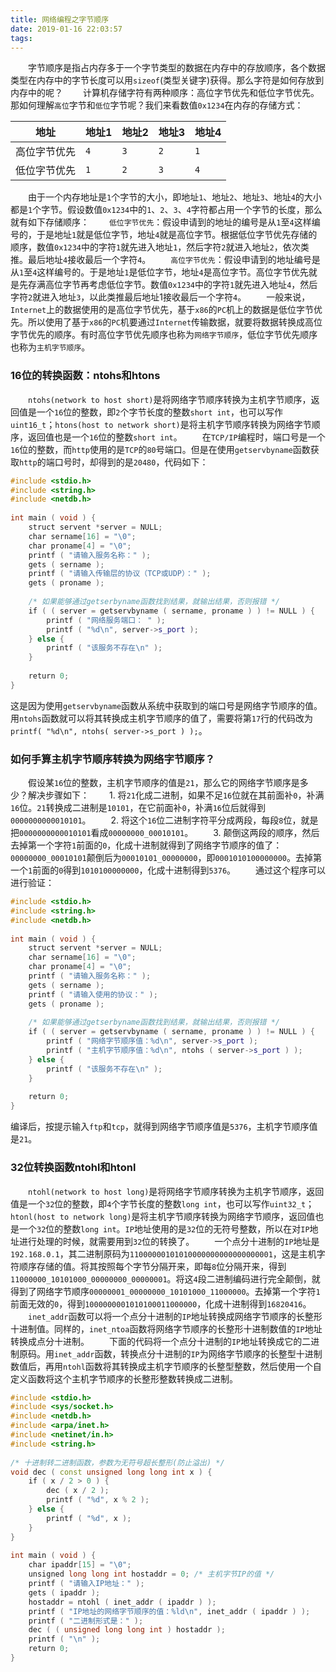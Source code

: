```yaml
---
title: 网络编程之字节顺序
date: 2019-01-16 22:03:57
tags:
---
```

&emsp;&emsp;字节顺序是指占内存多于一个字节类型的数据在内存中的存放顺序，各个数据类型在内存中的字节长度可以用`sizeof`(类型关键字)获得。那么字符是如何存放到内存中的呢？
&emsp;&emsp;计算机存储字符有两种顺序：高位字节优先和低位字节优先。那如何理解`高位`字节和`低位`字节呢？我们来看数值`0x1234`在内存的存储方式：

地址        | 地址1 | 地址2 | 地址3 | 地址4
------------|------|-------|------|------
高位字节优先 | `4`  | `3`   | `2`  | `1`
低位字节优先 | `1`  | `2`   | `3`  | `4`

&emsp;&emsp;由于一个内存地址是`1`个字节的大小，即地址`1`、地址`2`、地址`3`、地址`4`的大小都是`1`个字节。假设数值`0x1234`中的`1`、`2`、`3`、`4`字符都占用一个字节的长度，那么就有如下存储顺序：
&emsp;&emsp;`低位字节优先`：假设申请到的地址的编号是从`1`至`4`这样编号的，于是地址`1`就是低位字节，地址`4`就是高位字节。根据低位字节优先存储的顺序，数值`0x1234`中的字符`1`就先进入地址`1`，然后字符`2`就进入地址`2`，依次类推。最后地址`4`接收最后一个字符`4`。
&emsp;&emsp;`高位字节优先`：假设申请到的地址编号是从`1`至`4`这样编号的。于是地址`1`是低位字节，地址`4`是高位字节。高位字节优先就是先存满高位字节再考虑低位字节。数值`0x1234`中的字符`1`就先进入地址`4`，然后字符`2`就进入地址`3`，以此类推最后地址1接收最后一个字符`4`。
&emsp;&emsp;一般来说，`Internet`上的数据使用的是高位字节优先，基于`x86`的`PC`机上的数据是低位字节优先。所以使用了基于`x86`的`PC`机要通过`Internet`传输数据，就要将数据转换成高位字节优先的顺序。有时高位字节优先顺序也称为`网络字节顺序`，低位字节优先顺序也称为`主机字节顺序`。

### 16位的转换函数：ntohs和htons

&emsp;&emsp;`ntohs(network to host short)`是将网络字节顺序转换为主机字节顺序，返回值是一个`16`位的整数，即`2`个字节长度的整数`short int`，也可以写作`uint16_t`；`htons(host to network short)`是将主机字节顺序转换为网络字节顺序，返回值也是一个`16`位的整数`short int`。
&emsp;&emsp;在`TCP/IP`编程时，端口号是一个`16`位的整数，而`http`使用的是`TCP`的`80`号端口。但是在使用`getservbyname`函数获取`http`的端口号时，却得到的是`20480`，代码如下：

``` cpp
#include <stdio.h>
#include <string.h>
#include <netdb.h>
​
int main ( void ) {
    struct servent *server = NULL;
    char sername[16] = "\0";
    char proname[4] = "\0";
    printf ( "请输入服务名称：" );
    gets ( sername );
    printf ( "请输入传输层的协议（TCP或UDP）：" );
    gets ( proname );
​
    /* 如果能够通过getserbyname函数找到结果，就输出结果，否则报错 */
    if ( ( server = getservbyname ( sername, proname ) ) != NULL ) {
        printf ( "网络服务端口： " );
        printf ( "%d\n", server->s_port );
    } else {
        printf ( "该服务不存在\n" );
    }
​
    return 0;
}
```

这是因为使用`getservbyname`函数从系统中获取到的端口号是网络字节顺序的值。用`ntohs`函数就可以将其转换成主机字节顺序的值了，需要将第`17`行的代码改为`printf( "%d\n", ntohs( server->s_port ) );`。

### 如何手算主机字节顺序转换为网络字节顺序？

&emsp;&emsp;假设某`16`位的整数，主机字节顺序的值是`21`，那么它的网络字节顺序是多少？解决步骤如下：
&emsp;&emsp;1. 将`21`化成二进制，如果不足`16`位就在其前面补`0`，补满`16`位。`21`转换成二进制是`10101`，在它前面补`0`，补满`16`位后就得到`0000000000010101`。
&emsp;&emsp;2. 将这个`16`位二进制字符平分成两段，每段`8`位，就是把`0000000000010101`看成`00000000_00010101`。
&emsp;&emsp;3. 颠倒这两段的顺序，然后去掉第一个字符`1`前面的`0`，化成十进制就得到了网络字节顺序的值了：`00000000_00010101`颠倒后为`00010101_00000000`，即`0001010100000000`。去掉第一个`1`前面的`0`得到`1010100000000`，化成十进制得到`5376`。
&emsp;&emsp;通过这个程序可以进行验证：

``` cpp
#include <stdio.h>
#include <string.h>
#include <netdb.h>
​
int main ( void ) {
    struct servent *server = NULL;
    char sername[16] = "\0";
    char proname[4] = "\0";
    printf ( "请输入服务名称：" );
    gets ( sername );
    printf ( "请输入使用的协议：" );
    gets ( proname );
​
    /* 如果能够通过getserbyname函数找到结果，就输出结果，否则报错 */
    if ( ( server = getservbyname ( sername, proname ) ) != NULL ) {
        printf ( "网络字节顺序值：%d\n", server->s_port );
        printf ( "主机字节顺序值：%d\n", ntohs ( server->s_port ) );
    } else {
        printf ( "该服务不存在\n" );
    }
​
    return 0;
}
```

编译后，按提示输入`ftp`和`tcp`，就得到网络字节顺序值是`5376`，主机字节顺序值是`21`。

### 32位转换函数ntohl和htonl

&emsp;&emsp;`ntohl(network to host long)`是将网络字节顺序转换为主机字节顺序，返回值是一个`32`位的整数，即`4`个字节长度的整数`long int`，也可以写作`uint32_t`；`htonl(host to network long)`是将主机字节顺序转换为网络字节顺序，返回值也是一个`32`位的整数`long int`。`IP`地址使用的是`32`位的无符号整数，所以在对`IP`地址进行处理的时候，就需要用到`32`位的转换了。
&emsp;&emsp;一个点分十进制的`IP`地址是`192.168.0.1`，其二进制原码为`11000000101010000000000000000001`，这是主机字符顺序存储的值。将其按照每个字节分隔开来，即每`8`位分隔开来，得到`11000000_10101000_00000000_00000001`。将这`4`段二进制编码进行完全颠倒，就得到了网络字节顺序`00000001_00000000_10101000_11000000`。去掉第一个字符`1`前面无效的`0`，得到`1000000001010100011000000`，化成十进制得到`16820416`。
&emsp;&emsp;`inet_addr`函数可以将一个点分十进制的`IP`地址转换成网络字节顺序的长整形十进制值。同样的，`inet_ntoa`函数将网络字节顺序的长整形十进制数值的`IP`地址转换成点分十进制。
&emsp;&emsp;下面的代码将一个点分十进制的`IP`地址转换成它的二进制原码。用`inet_addr`函数，转换点分十进制的`IP`为网络字节顺序的长整型十进制数值后，再用`ntohl`函数将其转换成主机字节顺序的长整型整数，然后使用一个自定义函数将这个主机字节顺序的长整形整数转换成二进制。

``` cpp
#include <stdio.h>
#include <sys/socket.h>
#include <netdb.h>
#include <arpa/inet.h>
#include <netinet/in.h>
#include <string.h>
​
/* 十进制转二进制函数，参数为无符号超长整形(防止溢出) */
void dec ( const unsigned long long int x ) {
    if ( x / 2 > 0 ) {
        dec ( x / 2 );
        printf ( "%d", x % 2 );
    } else {
        printf ( "%d", x );
    }
}
​
int main ( void ) {
    char ipaddr[15] = "\0";
    unsigned long long int hostaddr = 0; /* 主机字节IP的值 */
    printf ( "请输入IP地址：" );
    gets ( ipaddr );
    hostaddr = ntohl ( inet_addr ( ipaddr ) );
    printf ( "IP地址的网络字节顺序的值：%ld\n", inet_addr ( ipaddr ) );
    printf ( "二进制形式是：" );
    dec ( ( unsigned long long int ) hostaddr );
    printf ( "\n" );
    return 0;
}
```